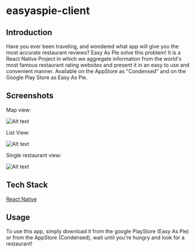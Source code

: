 # easyaspie-client

## Introduction

Have you ever been traveling, and wondered what app will give you the most accurate restaurant reviews? Easy As Pie solve this problem! It is a React Native Project in which we aggregate information from the world's most famous restaurant rating websites and present it in an easy to use and convenient manner. Available on the AppStore as "Condensed" and on the Google Play Store as Easy As Pie.

## Screenshots

Map view: 

![Alt text](/client1.0/assets/map.png?raw=true)

List View: 

![Alt text](/client1.0/assets/list.png?raw=true)

Single restaurant view: 

![Alt text](/client1.0/assets/single.png?raw=true)

## Tech Stack

[React Native](https://facebook.github.io/react-native/)

## Usage

To use this app, simply download it from the google PlayStore (Easy As Pie) or from the AppStore (Condensed), wait until you're hungry and look for a restaurant!
